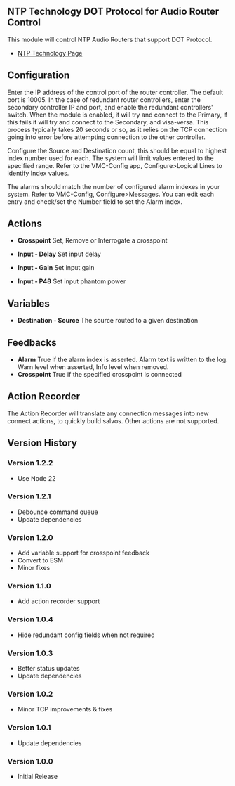 ## NTP Technology DOT Protocol for Audio Router Control

This module will control NTP Audio Routers that support DOT Protocol.

- [NTP Technology Page](https://www.ntp.dk/)

## Configuration

Enter the IP address of the control port of the router controller. The default port is 10005.
In the case of redundant router controllers, enter the secondary controller IP and port, and enable the redundant controllers' switch.
When the module is enabled, it will try and connect to the Primary, if this fails it will try and connect to the Secondary, and visa-versa. This process typically takes 20 seconds or so, as it relies on the TCP connection going into error before attempting connection to the other controller.

Configure the Source and Destination count, this should be equal to highest index number used for each. The system will limit values entered to the specified range. Refer to the VMC-Config app, Configure>Logical Lines to identify Index values.

The alarms should match the number of configured alarm indexes in your system. Refer to VMC-Config, Configure>Messages. You can edit each entry and check/set the Number field to set the Alarm index.

## Actions

- **Crosspoint** Set, Remove or Interrogate a crosspoint

- **Input - Delay** Set input delay
- **Input - Gain** Set input gain
- **Input - P48** Set input phantom power

## Variables

- **Destination - Source** The source routed to a given destination

## Feedbacks

- **Alarm** True if the alarm index is asserted. Alarm text is written to the log. Warn level when asserted, Info level when removed.
- **Crosspoint** True if the specified crosspoint is connected

## Action Recorder

The Action Recorder will translate any connection messages into new connect actions, to quickly build salvos. Other actions are not supported.

## Version History

### Version 1.2.2

- Use Node 22

### Version 1.2.1

- Debounce command queue
- Update dependencies

### Version 1.2.0

- Add variable support for crosspoint feedback
- Convert to ESM
- Minor fixes

### Version 1.1.0

- Add action recorder support

### Version 1.0.4

- Hide redundant config fields when not required

### Version 1.0.3

- Better status updates
- Update dependencies

### Version 1.0.2

- Minor TCP improvements & fixes

### Version 1.0.1

- Update dependencies

### Version 1.0.0

- Initial Release
